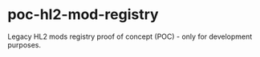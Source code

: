 # poc-hl2-mod-registry
Legacy HL2 mods registry proof of concept (POC) - only for development purposes.
